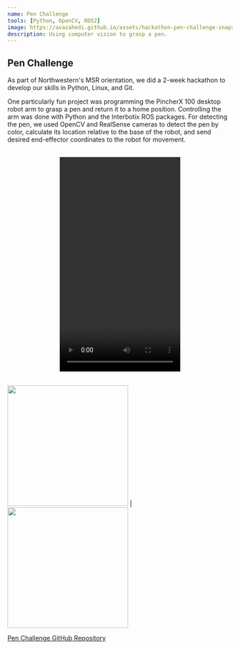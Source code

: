 ```yaml
---
name: Pen Challenge
tools: [Python, OpenCV, ROS2]
image: https://avazahedi.github.io/assets/hackathon-pen-challenge-snapshot.png
description: Using computer vision to grasp a pen.
---
```


## Pen Challenge

As part of Northwestern's MSR orientation, we did a 2-week hackathon to develop our skills in Python, Linux, and Git.  

One particularly fun project was programming the PincherX 100 desktop robot arm to grasp a pen and return it to a home position. Controlling the arm was done with Python and the Interbotix ROS packages. For detecting the pen, we used OpenCV and RealSense cameras to detect the pen by color, calculate its location relative to the base of the robot, and send desired end-effector coordinates to the robot for movement.  

<br>
<center><video width="270" height="480" controls>
  <source src="{{ site.url }}{{ site.baseurl }}/assets/hackathon-pen-challenge-video-1.mp4">
</video></center> 
<br>

<img src="{{ site.url }}{{ site.baseurl }}/assets/hackathon-pen-challenge-snapshot.png" width="270" /> | <img src="{{ site.url }}{{ site.baseurl }}/assets/hackathon-pen-challenge-snapshot-2.png" width="270" /> 

<a href="https://github.com/avazahedi/pen-challenge">Pen Challenge GitHub Repository</a>